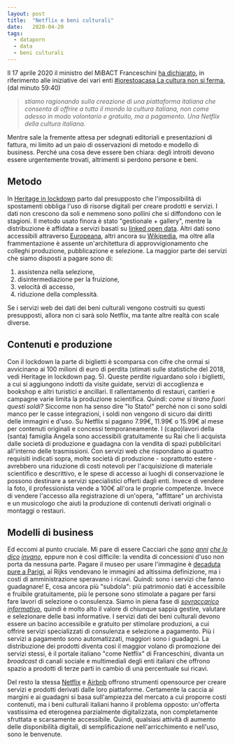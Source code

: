 ```yaml
---
layout: post
title:  "Netflix e beni culturali"
date:   2020-04-20
tags:
  - dataporn
  - data
  - beni culturali
---
```


 Il 17 aprile 2020 il ministro del MiBACT Franceschini [ha dichiarato](https://www.raiplay.it/video/2020/04/aspettando-le-parole-269ce1f4-ca5f-48bb-8508-207ea89ba76e.html), in riferimento alle iniziative dei vari enti [#iorestoacasa La cultura non si ferma](https://www.beniculturali.it/mibac/export/MiBAC/sito-MiBAC/Contenuti/MibacUnif/Comunicati/visualizza_asset.html_422536076.html), (dal minuto 59:40)

 > *stiamo ragionando sulla creazione di una piattaforma italiana che consenta di offrire a tutto il mondo la cultura italiana, non come adesso in modo volontario e gratuito, ma a pagamento. Una Netflix della cultura italiana.*

Mentre sale la fremente attesa per sdegnati editoriali e presentazioni di fattura, mi limito ad un paio di osservazioni di metodo e modello di business. Perché una cosa deve essere ben chiara: degli introiti devono essere urgentemente trovati, altrimenti si perdono persone e beni.

## Metodo
In [Heritage in lockdown](https://doi.org/10.5281/zenodo.3743482) parto dal presupposto che l'impossibilità di spostamenti obbliga l'uso di risorse digitali per creare prodotti e servizi. I dati non crescono da soli e nemmeno sono pollini che si diffondono con le stagioni. Il metodo usato finora è stato "gestionale + gallery", mentre la distribuzione è affidata a servizi basati su [linked open data](http://dati.beniculturali.it/descrizione_dataset/). Altri dati sono accessibili attraverso [Europeana](https://www.europeana.eu/it), altri ancora su [Wikipedia](https://it.wikipedia.org/wiki/Progetto:GLAM), ma oltre alla frammentazione è assente un'architettura di approvvigionamento che colleghi produzione, pubblicazione e selezione. La maggior parte dei servizi che siamo disposti a pagare sono di:

1. assistenza nella selezione,
2. disintermediazione per la fruizione,
3. velocità di accesso,
4. riduzione della complessità.

Se i servizi web dei dati dei beni culturali vengono costruiti su questi presupposti, allora non ci sarà solo Netflix, ma tante altre realtà con scale diverse.
## Contenuti e produzione
Con il lockdown la parte di biglietti è scomparsa con cifre che ormai si avvicinano ai 100 milioni di euro di perdita (stimati sulle statistiche del 2018, vedi Heritage in lockdown pag. 5). Queste perdite riguardano solo i biglietti, a cui si aggiungono indotti da visite guidate, servizi di accoglienza e bookshop e altri turistici e ancillari. Il rallentamento di restauri, cantieri e campagne varie limita la produzione scientifica. Quindi: *come si tirano fuori questi soldi?* Siccome non ha senso dire "lo Stato!" perché non ci sono soldi manco per le casse integrazioni, i soldi non vengono di sicuro dai diritti delle immagini e d'uso. Su Netflix si pagano 7.99€, 11.99€ o 15.99€ al mese per contenuti originali e concessi temporaneamente. I (capo)lavori della (santa) famiglia Angela sono accessibili gratuitamente su Rai che li acquista dalle società di produzione e guadagna con la vendita di spazi pubblicitari all'interno delle trasmissioni. Con servizi web che rispondano ai quattro requisiti indicati sopra, molte società di produzione - soprattutto estere - avrebbero una riduzione di costi notevoli per l'acquisizione di materiale scientifico e descrittivo, e le spese di accesso ai luoghi di conservazione le possono destinare a servizi specialistici offerti dagli enti. Invece di vendere la foto, il professionista vende a 100€ all'ora le proprie competenze. Invece di vendere l'accesso alla registrazione di un'opera, "affittare" un archivista e un musicologo che aiuti la produzione di contenuti derivati originali o montaggi o restauri.
## Modelli di business
Ed eccomi al punto cruciale. Mi pare di essere Cacciari che [*sono*](https://blog.osd.tools/perch%C3%A9-non-fanno-tutti-come-il-rijks-2693f527b668) *[anni](https://blog.osd.tools/i-servizi-sui-dati-dei-beni-culturali-8a9356b4e3cc)* *[che lo dico](https://blog.osd.tools/chiude-larchivio-alinari-fdfa23d58a18)* *[invano](https://doi.org/10.5281/zenodo.2552807)*, eppure non è così difficile: la vendita di concessioni d'uso non porta da nessuna parte. Pagare il museo per usare l'immagine è [decaduta pure a Parigi](http://www.parismusees.paris.fr/en/actualite/open-content-150000-works-from-the-museum-collections-of-the-city-of-paris-freely), al Rijks vendevano le immagini ad altissima definizione, ma i costi di amministrazione speravano i ricavi. Quindi: sono i servizi che fanno guadagnare! E, cosa ancora più "subdola": più patrimonio dati è accessibile e fruibile gratuitamente, più le persone sono stimolate a pagare per farsi fare lavori di selezione o consulenza. Siamo in piena fase di [*sovraccarico informativo*](https://it.wikipedia.org/wiki/Sovraccarico_cognitivo), quindi è molto alto il valore di chiunque sappia gestire, valutare e selezionare delle basi informative. I servizi dati dei beni culturali devono essere un bacino accessibile e gratuito per stimolare produzioni, a cui offrire servizi specializzati di consulenza e selezione a pagamento. Più i servizi a pagamento sono automatizzati, maggiori sono i guadagni. La distribuzione dei prodotti diventa così il maggior volano di promozione dei servizi stessi, è il portale italiano "come Netflix" di Franceschini, divanta un *broadcast* di canali sociale e multimediali degli enti italiani che offrono spazio a prodotti di terze parti in cambio di una percentuale sui ricavi.

Del resto la stessa [Netflix](https://netflix.github.io/) e [Airbnb](https://airbnb.io/projects/) offrono strumenti opensource per creare servizi e prodotti derivati dalle loro piattaforme. Certamente la caccia ai margini e ai guadagni si basa sull'ampiezza del mercato a cui proporre costi contenuti, ma i beni culturali italiani hanno il problema opposto: un'offerta vastissima ed eterogenea parzialmente digitalizzata, non completamente sfruttata e scarsamente accessibile. Quindi, qualsiasi attività di aumento delle disponibilità digitali, di semplificazione nell'arricchimento e nell'uso, sono le benvenute.
